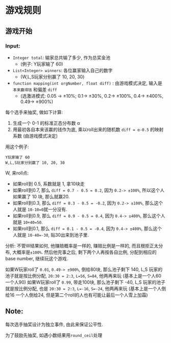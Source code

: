 # 游戏规则

## 游戏开始

### Input:
* `Integer total`: 输家总共输了多少, 作为总奖金池 
    * (例子: Y玩家输了 60)
* `List<Integer> winners`: 各位赢家输入自己的数字
    *  (W,L,S玩家分别赢了 10, 20, 30)
* `function mapping(int orgNumber, float diff)` : 由游戏模式决定, 输入是 `本来赢得钱` 和偏差 `diff`
    *  (选激进模式: 0.05 -> ±10%; 0.1-> ±30%, 0.2-> ±100%, 0.4-> ±400%, 0.49-> ±900%)


每个选手来抽奖, 做如下计算:
1. 生成一个 0-1 的标准正态分布数 α
2. 用最初各自本来该赢的钱作为底, 乘以roll出来的随机数 `diff = α-0.5` 的映射系数 (由游戏模式决定)

用这个例子: 

    Y玩家输了 60
    W,L,S玩家分别赢了 10, 20, 30
W, 来roll点:
* 如果roll到 0.5, 系数就是 1, 拿10块走
* 如果roll到0.7, 那么 `diff = 0.7 - 0.5 = 0.2`, 因为 `0.2-> ±100%`, 所以这个人如果赢了 10 块, 那么就赢20.
* 如果roll到0.3, 那么 `diff = 0.3 - 0.5 = -0.2`, 因为 `0.2-> ±100%`, 那么这个人就是 `10-10=0`就一分没有.
* 如果roll到0.9, 那么 `diff = 0.9 - 0.5 = 0.4`, 因为 `0.4-> ±400%`, 那么这个人就是 `10+40=50`.
* 如果roll到0.1, 那么 `diff = 0.1 - 0.5 = -0.4`, 因为 `0.4-> ±400%`, 那么这个人就是 `10-40=-30`, 贴30出来到池子里.

分析: 不管W结果如何, 他赚赔概率是一样的, 赚赔比例是一样的, 而且根拒正太分布, 大概率是`±100%`. 然后他完事之后, 剩下两个人再按各自比例, 分配到相应的base number, 继续玩这个游戏.

如果W玩家roll了 `0.01`, `0.49-> ±900%`, 倒给80块, 那么池子剩下 140, L,S 玩家的池子就是按比例分配, `20:30 = 2:3`, `L=56`, `S=84`, 他两再来玩 (基本上是一个人60 一个人90)
如果W玩家roll了 `0.99`, 带走100块, 那么池子剩下 -40, L,S 玩家的池子就是按比例分配, 也是 `20:30 = 2:3`, `L=-16`, `S=-24`, 他两再来玩 (基本上是一个人倒给16 一个人倒给24, 但是第二个roll的人也有可能让最后一个人雪上加霜)


## Note:
每次选手抽奖设计为独立事件, 由此来保证公平性.

为了鼓励先抽奖, 如遇小数结果用`round_ceil`处理


